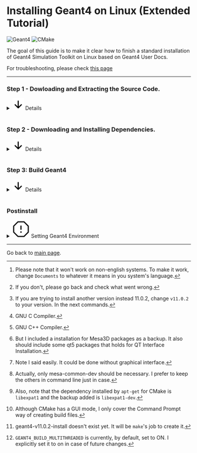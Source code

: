 # Installing Geant4 on Linux (Extended Tutorial)

![Geant4](https://custom-icon-badges.herokuapp.com/badge/-Geant4-lightgrey?logo=g4logo)
![CMake](https://img.shields.io/badge/CMake-%23008FBA.svg?style=for-the-badge&logo=cmake&logoColor=white&style=flat)

The goal of this guide is to make it clear how to finish a standard installation of Geant4 Simulation Toolkit on Linux based on Geant4 User Docs. 

For troubleshooting, please check [this page](https://araujoarthur.github.io/geant4-learning-resources/troubleshooting)

---
### Step 1 - Dowloading and Extracting the Source Code.
<details><summary><img src="assets/arrow-down.svg"/> Details</summary>
<p>
The first step is to get Geant4's source code from their [official website](https://geant4.web.cern.ch/support/download).

After you have it on your computer, open your terminal and type[^1]:
[^1]: Please note that it won't work on non-english systems. To make it work, change `Documents` to whatever it means in you system's language.
```bash
    cd && mkdir ~/Documents/Geant4 -p && cd ~/Documents/Geant4
```
If you run `pwd` on your terminal, you should see something like[^2]:
[^2]: If you don't, please go back and check what went wrong.

```bash
/home/YOUR-USERNAME/Documents/Geant4
```
If you reached this directory, you can run[^3]:

```bash
cp ~/Downloads/geant4-v11.0.2.tar.gz . && tar -xf geant-v11.0.2.tar.gz
```
Here you must have in your `home/YOUR-USERNAME/Geant4` folder a file called `geant4-v11.0.2.tar.gz` and a folder called `geant4-v11.0.2`. Create a new folder called `geant4-v11.0.2-build` and change directory to it by running:
```bash
mkdir geant4-v11.0.2-build && cd geant4-v11.0.2-build
```

You're ready for Step 2.

[^3]: If you are trying to install another version instead 11.0.2, change `v11.0.2` to your version. In the next commands.
</p>
</details>
<br>

### Step 2 - Downloading and Installing Dependencies.
<details><summary><img src="assets/arrow-down.svg"/> Details</summary>
<p>

#### Dependency List
To successfuly compile and run examples in Geant4, you need to:

1. Prepare to build its libraries;
2. Actually build Geant4 libraries from source;
3. Prepare to build a Geant4 example, and
4. Actually build a Geant4 example.

To complete each task we need:

- **CMake**: Used to prepare build files for your environment using directives found in `CMakeLists.txt` files. This one is installed by running:

```bash
sudo apt-get install cmake
```
___

- **Compiler**: The binary that will translate our source code in build units and these in **S**hared **O**bjects (`.so`) (equivalent to **D**ynamic-**L**ink **L**ibrary (`.dll`) files in Windows). I usually install both `gcc`[^4] and `g++`[^5] (the one that better fit the compilation process for Geant4). Finally, to make sure we won't run into problems while compiling the source code and if we are in a Debian-based distribution of Linux, we could install those through `build-essential` package. If you are not in a Debian-based distribution of Linux, you might need to install each build-essential dependency separately.

<details><summary><img src="assets/arrow-down.svg"/> Command for Debian-based Distributions (such as Ubuntu, Linux Mint, elementaryOS, etc.)</summary>
<p>

```bash
sudo apt-get install build-essential 
```
</p>
</details>

<details><summary><img src="assets/arrow-down.svg"/> Command for non-Debian-based Distributions (Fedora, CentOS, etc.)</summary>
<p>

*I am not sure it will work, needs test. If you run into problem even using those, please [open an Issue](https://github.com/araujoarthur/geant4-learning-resources/issues)*
```bash
sudo [Package Tool Installation Command] libc6-dev libc-dev gcc g++ make
```
Package Tool Installation Commands:

| Distro      | Command |
| ----------- | ----------- |
| RHEL-Based  | `yum install` or `dnf install`      |
| Arch-Based | `pacman -S` |
| Debian-Based | `apt-get install` |

</p>
</details>

___

- **Graphical Interface**: Here we come to a point where this guide and your needs might diverge. I use as standard for visualization the `QT Interface`. You might want/need to use OpenGL, however I won't cover it[^6]. The graphical interface is used to check visualizations of the output of your simulations (instead of just data flowing in terminal) and to interact easily with the simulation via [Geant4 Intercomms](https://geant4-userdoc.web.cern.ch/UsersGuides/ForApplicationDeveloper/html/GettingStarted/graphicalUserInterface.html?highlight=intercoms)[^7]. To install the needed packages, run[^8]:

```bash
    sudo apt-get install mesa-common-dev qtbase5-dev qt3d5-dev libqt53dcore5 libqt53dextras5 libqt53dextras5
```

___

- **Expat XML Parser**: Dependency for CMake for XML Parsing. I don't really know why CMake uses Expat but even when installing cmake with `apt-get` I got the error of a missing Expat package, so I would also run the install command for this one as a backup[^9].

```bash
sudo apt-get install libexpat1-dev
```
With those installed, you should be ready for Step 3. (If you ran into problems, please [open an issue](https://github.com/araujoarthur/geant4-learning-resources/issues)).

[^4]: GNU C Compiler.
[^5]: GNU C++ Compiler.
[^6]: But I included a installation for Mesa3D packages as a backup. It also should include some qt5 packages that holds for QT Interface Installation.
[^7]: Note I said easily. It could be done without graphical interface.
[^8]: Actually, only mesa-common-dev should be necessary. I prefer to keep the others in command line just in case.
[^9]: Also, note that the dependency installed by `apt-get` for CMake is `libexpat1` and the backup added is `libexpat1-dev`.
</p>
</details>
<br>

### Step 3: Build Geant4
<details><summary><img src="assets/arrow-down.svg"/> Details</summary>
<p>
Now you should have all Geant4's dependencies and its dependencies' dependencies. ALso, if you didn't close your terminal since Step 1, you should be in `/home/YOUR-USER/Documents/Geant4/geant4-v11.0.2-build`. If you did close it, run:

```bash
cd ~/Documents/Geant4/geant4-v11.0.2-build
```

We must now prepare to build our Geant4 Source Code into Shared Objects. It can be done using CMake[^10][^11].

```bash
cmake -DCMAKE_INSTALL_PREFIX=~/Documents/Geant4/geant4-v11.0.2-install -DGEANT4_BUILD_MULTITHREADED=ON -DGEANT4_USE_QT=ON -DGEANT4_INSTALL_DATA=ON ~/Documents/Geant4/geant4-v11.0.2
```

<br>
<details><summary><img src="assets/info.svg"/> Understanding the command</summary>
<p>
The command that you just used has a syntax like:
    
```bash
cmake [OPTIONS] path/to/source
```

Where each option starting with `-D` is a *CMake's cache entry*. In this context, we can say those options are **flags**.
In the table below are the effects of the ones used here.
| FLAG | EFFECT |
|------|---------|
|`CMAKE_INSTALL_PREFIX` | Sets the installation path |
|`GEANT4_BUILD_MULTITHREADED` | Controls Multithread Support in this Geant4 build[^12] |
|`GEANT4_USE_QT` | Controls if QT Interface will be used in this Geant4 build |
|`GEANT4_INSTALL_DATA` | Controls if Geant4 will download and install its extra datasets |

You can check more about build flags [here](https://geant4-userdoc.web.cern.ch/UsersGuides/InstallationGuide/html/installguide.html#options-for-changing-the-compiler-and-build-flags).

</p>
</details>

Once the process is finished, you can actually build it:
```bash
make -j N
```
where N is the number of threads you want the compiler to use (the more you use, the faster it goes). Both this process and the former one can take a bit to complete.

Once it's finished, you can then run:

```bash
make install
```

If you had success in this last process, you have successfully built and installed Geant4 Simulation Toolkit.

<details><summary><img src="assets/info.svg"/> What if I installed and now want to add another build flag?</summary>
<p>
The `cmake` command also accepts the syntax:

```bash
cmake [OPTIONS] path/to/current-build
```
So, inside your build folder (`cd ~/Documents/Geant4/geant4-v11.0.2-build`), you can run:

```bash
cmake [OPTIONS-YOU-WANT-TO-CHANGE] .
```

Once finished, you can run `make -j N` and `make install` again and work with the tools you needed.
</p>
</details>

[^10]: Although CMake has a GUI mode, I only cover the Command Prompt way of creating build files.
[^11]: geant4-v11.0.2-install doesn't exist yet. It will be `make`'s job to create it.
[^12]: `GEANT4_BUILD_MULTITHREADED` is currently, by default, set to ON. I explicitly set it to on in case of future changes.
<p>
</details>

<br>

### Postinstall

<details><summary><img src="assets/stop.svg"/> Setting Geant4 Environment</summary>
<p>
Every time you open a new Terminal Window to compile and run your code you will need to setup the Geant4 Environment Variables[^13]. It can be done running the following command:

```bash
source ~/Documents/Geant4/geant4-v11.0.2-install/bin/geant4.sh
```

</p>
</details>

[^13]: There are ways to set it permanently. I don't do it.
---
Go back to [main page](https://araujoarthur.github.io/geant4-learning-resources/).
